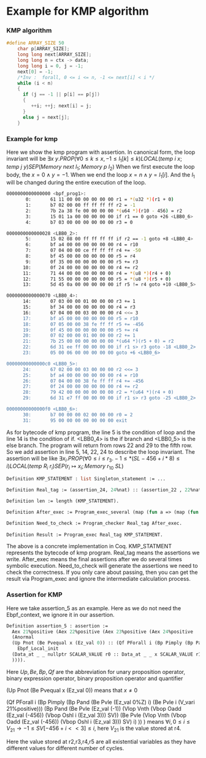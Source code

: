 # Example for KMP algorithm

### KMP algorithm

```C
#define ARRAY_SIZE 50	
	char p[ARRAY_SIZE];
    long long next[ARRAY_SIZE];
    long long n = ctx -> data;
    long long i = 0, j = -1;
    next[0] = -1;
    /*Inv :  forall, 0 <= i <= n, -1 <= next[i] < i */
    while (i < n)
    {
      if (j == -1 || p[i] == p[j])
      {
         ++i; ++j; next[i] = j;
      }
      else j = next[j];
    }
```

###  Example for kmp

Here we show the kmp program with assertion. In canonical form, the loop invariant will be $\exists x \ y. PROP(\forall 0 \leq k \leq x, -1 \leq l_1[k] \leq k )LOCAL(temp \ i\  x;temp \ j\  y)SEP(Memory \ next \ l_1; Memory \ p \ l_2)$ When we first execute the loop body, the $x = 0 \wedge y = -1$. When we end the loop $x = n \wedge y = l_1[i]$. And the $l_1$ will be changed during the entire execution of the loop.

```bash
0000000000000000 <bpf_prog1>:
       0:       61 11 00 00 00 00 00 00 r1 = *(u32 *)(r1 + 0)
       1:       b7 02 00 00 ff ff ff ff r2 = -1
       2:       7b 2a 38 fe 00 00 00 00 *(u64 *)(r10 - 456) = r2
       3:       15 01 1a 00 00 00 00 00 if r1 == 0 goto +26 <LBB0_6>
       4:       b7 03 00 00 00 00 00 00 r3 = 0

0000000000000028 <LBB0_2>:
       5:       15 02 08 00 ff ff ff ff if r2 == -1 goto +8 <LBB0_4>
       6:       bf a4 00 00 00 00 00 00 r4 = r10
       7:       07 04 00 00 ce ff ff ff r4 += -50
       8:       bf 45 00 00 00 00 00 00 r5 = r4
       9:       0f 35 00 00 00 00 00 00 r5 += r3
      10:       0f 24 00 00 00 00 00 00 r4 += r2
      11:       71 44 00 00 00 00 00 00 r4 = *(u8 *)(r4 + 0)
      12:       71 55 00 00 00 00 00 00 r5 = *(u8 *)(r5 + 0)
      13:       5d 45 0a 00 00 00 00 00 if r5 != r4 goto +10 <LBB0_5>

0000000000000070 <LBB0_4>:
      14:       07 03 00 00 01 00 00 00 r3 += 1
      15:       bf 34 00 00 00 00 00 00 r4 = r3
      16:       67 04 00 00 03 00 00 00 r4 <<= 3
      17:       bf a5 00 00 00 00 00 00 r5 = r10
      18:       07 05 00 00 38 fe ff ff r5 += -456
      19:       0f 45 00 00 00 00 00 00 r5 += r4
      20:       07 02 00 00 01 00 00 00 r2 += 1
      21:       7b 25 00 00 00 00 00 00 *(u64 *)(r5 + 0) = r2
      22:       6d 31 ee ff 00 00 00 00 if r1 s> r3 goto -18 <LBB0_2>
      23:       05 00 06 00 00 00 00 00 goto +6 <LBB0_6>

00000000000000c0 <LBB0_5>:
      24:       67 02 00 00 03 00 00 00 r2 <<= 3
      25:       bf a4 00 00 00 00 00 00 r4 = r10
      26:       07 04 00 00 38 fe ff ff r4 += -456
      27:       0f 24 00 00 00 00 00 00 r4 += r2
      28:       79 42 00 00 00 00 00 00 r2 = *(u64 *)(r4 + 0)
      29:       6d 31 e7 ff 00 00 00 00 if r1 s> r3 goto -25 <LBB0_2>

00000000000000f0 <LBB0_6>:
      30:       b7 00 00 00 02 00 00 00 r0 = 2
      31:       95 00 00 00 00 00 00 00 exit
```

As for bytecode of kmp program, the line 5 is the condition of loop and the line 14 is the condition of if.  <LBB0_4> is the if branch and <LBB0_5> is the else branch. The program will return from rows 22 and 29 to the fifth row.  So we add assertion in line 5, 14, 22, 24  to describe the loop invariant.  The assertion will be like $\exists x_i. PROP(\forall 0 \leq i \leq r_3. -1 \leq *(SL - 456 + i * 8) \leq i )LOCAL(temp \ R_i \ r_i )SEP(r_i \mapsto x_i; Memory \ r_{10} \ SL)$

```ocaml
Definition KMP_STATEMENT : list Singleton_statement := ...

Definition Real_tag := (assertion_24, 24%nat) :: (assertion_22 , 22%nat) :: (assertion_14, 14%nat) :: (assertion_5 , 5%nat) :: Ebpf_ass_init.

Definition len := length (KMP_STATEMENT).

Definition After_exec := Program_exec_several (map (fun a => (map (fun b => inl b) (fst a) , snd a)) Real_tag) KMP_STATEMENT Real_tag len len .

Definition Need_to_check := Program_checker Real_tag After_exec.
  
Definition Result := Program_exec Real_tag KMP_STATEMENT. 
```

The above is a concrete implementation in Coq. KMP_STATMENT represents the bytecode of kmp program. Real_tag means the assertions we write.  After_exec means the final assertions after we do several times symbolic execution. Need_to_check will generate the assertions we need to check the correctness. If you only care about passing, then you can get the result via Program_exec and ignore the intermediate calculation process. 

### Assertion for KMP

Here we take assertion_5 as an example.  Here as we do not need the Ebpf_context, we ignore it in our assertion.

```ocaml
Definition assertion_5 : assertion :=
  Aex 21%positive (Aex 22%positive (Aex 23%positive (Aex 24%positive
  (Anormal 
  (Up Pnot (Be Pvequal x (Ez_val 0)) :: (Qf PForall i (Bp Pimply (Bp Pand (Be Pvle (Ez_val 0%Z) i) (Be Pvle i (V_vari 21%positive))) (Bp Pand (Be Pvle (Ez_val (-1)) (Vlop Vnth (Vbop Oadd (Ez_val (-456)) (Vbop Oshl i (Ez_val 3))) SV)) (Be Pvle (Vlop Vnth (Vbop Oadd (Ez_val (-456)) (Vbop Oshl i (Ez_val 3))) SV) i) )) ) :: (Be Psvlt (V_vari 21%positive) x) :: nil)
    Ebpf_Local_init 
  (Data_at _ _ nullptr SCALAR_VALUE r0 :: Data_at _ _ x SCALAR_VALUE r1 :: Data_at _ _ (V_vari 22%positive) SCALAR_VALUE r2 :: Data_at _ _ (V_vari 21%positive) SCALAR_VALUE r3 :: Data_at _ _ (V_vari 23%positive) SCALAR_VALUE r4 :: Data_at _ _ (V_vari 24%positive) SCALAR_VALUE r5 :: Data_at _ _ nullptr NOT_INIT r6 :: Data_at _ _ nullptr NOT_INIT r7 :: Data_at _ _ nullptr NOT_INIT r8 :: Data_at _ _ nullptr NOT_INIT r9 :: Memory _ _ r10 Max_size SV :: nil)
  )))).
```

Here $Up,Be,Bp,Qf$ are the abbreviation for unary proposition operator, binary expression operator, binary proposition operator and quantifier 

(Up Pnot (Be Pvequal x (Ez_val 0)) means that $x \neq 0$ 

(Qf PForall i (Bp Pimply (Bp Pand (Be Pvle (Ez_val 0%Z) i) (Be Pvle i (V_vari 21%positive))) (Bp Pand (Be Pvle (Ez_val (-1)) (Vlop Vnth (Vbop Oadd (Ez_val (-456)) (Vbop Oshl i (Ez_val 3))) SV)) (Be Pvle (Vlop Vnth (Vbop Oadd (Ez_val (-456)) (Vbop Oshl i (Ez_val 3))) SV) i) )) ) means $\forall i , 0 \leq i \leq V_{21} \rightarrow -1 \leq SV[-456 + i << 3] \leq i$, here $V_{21}$ is the value stored at r4.

Here the value stored at r2,r3,r4,r5 are all existential variables as they have different values for different number of cycles.